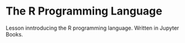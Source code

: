 # The R Programming Language
Lesson inntroducing the R programming language. Written in Jupyter Books.
